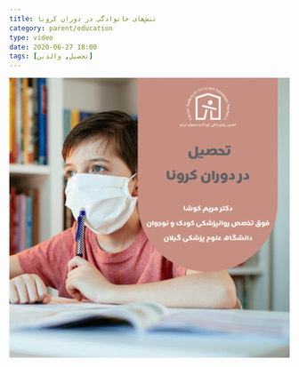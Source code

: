 ```yaml
---
title: تنش‌های خانوادگی در دوران کرونا
category: parent/education
type: video
date: 2020-06-27 18:00
tags: [تحصیل, والدین]
---
```


[![](../../static/images/koosha-education-cover.png)](../../static/videos/koosha-education.mp4)
